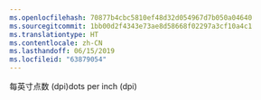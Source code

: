 ```yaml
---
ms.openlocfilehash: 70877b4cbc5810ef48d32d054967d7b050a04640
ms.sourcegitcommit: 1bb00d2f4343e73ae8d58668f02297a3cf10a4c1
ms.translationtype: HT
ms.contentlocale: zh-CN
ms.lasthandoff: 06/15/2019
ms.locfileid: "63879054"
---
```

<span data-ttu-id="9fc8f-101">每英寸点数 (dpi)</span><span class="sxs-lookup"><span data-stu-id="9fc8f-101">dots per inch (dpi)</span></span>